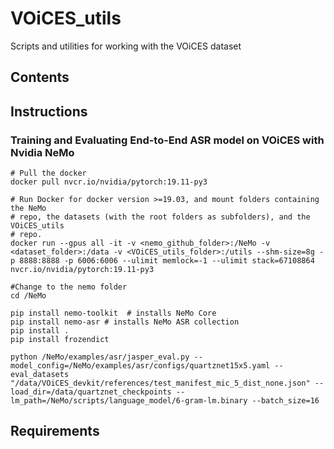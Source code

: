 # VOiCES_utils
Scripts and utilities for working with the VOiCES dataset

## Contents
## Instructions

### Training and Evaluating End-to-End ASR model on VOiCES with Nvidia NeMo

```
# Pull the docker
docker pull nvcr.io/nvidia/pytorch:19.11-py3

# Run Docker for docker version >=19.03, and mount folders containing the NeMo
# repo, the datasets (with the root folders as subfolders), and the VOiCES_utils
# repo.
docker run --gpus all -it -v <nemo_github_folder>:/NeMo -v <dataset_folder>:/data -v <VOiCES_utils_folder>:/utils --shm-size=8g -p 8888:8888 -p 6006:6006 --ulimit memlock=-1 --ulimit stack=67108864 nvcr.io/nvidia/pytorch:19.11-py3

#Change to the nemo folder
cd /NeMo

pip install nemo-toolkit  # installs NeMo Core
pip install nemo-asr # installs NeMo ASR collection
pip install .
pip install frozendict
```

```
python /NeMo/examples/asr/jasper_eval.py --model_config=/NeMo/examples/asr/configs/quartznet15x5.yaml --eval_datasets "/data/VOiCES_devkit/references/test_manifest_mic_5_dist_none.json" --load_dir=/data/quartznet_checkpoints --lm_path=/NeMo/scripts/language_model/6-gram-lm.binary --batch_size=16
```

## Requirements
